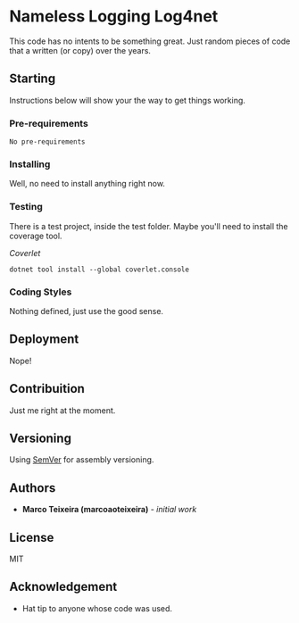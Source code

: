 ﻿# Nameless Logging Log4net

This code has no intents to be something great. Just random pieces of code that a written (or copy) over the years.

## Starting

Instructions below will show your the way to get things working.

### Pre-requirements

```
No pre-requirements
```

### Installing

Well, no need to install anything right now.

### Testing

There is a test project, inside the test folder.
Maybe you'll need to install the coverage tool.

*Coverlet*
```
dotnet tool install --global coverlet.console
```

### Coding Styles

Nothing defined, just use the good sense.

## Deployment

Nope!

## Contribuition

Just me right at the moment.

## Versioning

Using [SemVer](http://semver.org/) for assembly versioning.

## Authors

* **Marco Teixeira (marcoaoteixeira)** - *initial work*

## License

MIT

## Acknowledgement

* Hat tip to anyone whose code was used.